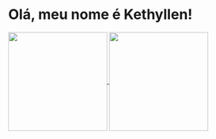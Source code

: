 <h1>Olá, meu nome é Kethyllen!</h1>
        <a href="https://github.com/kethyllendeliperi/github-readme-stats">
            <img height=200 align="center" src="https://github-readme-stats.vercel.app/api?username=kethyllendeliperi&theme=calm&show_icons=true" />
        </a>
        <a href="https://github.com/kethyllendeliperi/convoychat">
            <img height=200 align="center" src="https://github-readme-stats.vercel.app/api/top-langs/?username=kethyllendeliperi&layout=compact&theme=calm&show_icons=true" />
        </a>
